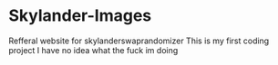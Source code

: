 # Skylander-Images
Refferal website for skylanderswaprandomizer 
This is my first coding project I have no idea what the fuck im doing

